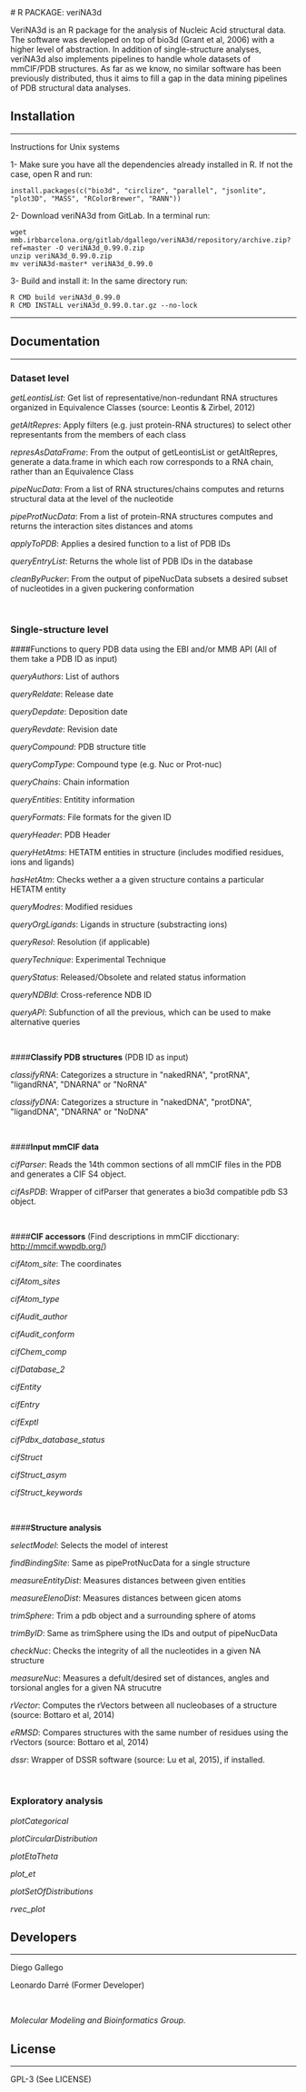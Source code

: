 <snippet>
  <content>
# R PACKAGE: veriNA3d

VeriNA3d is an R package for the analysis of Nucleic Acid structural data. The software was developed on top of bio3d (Grant et al, 2006) with a higher level of abstraction. In addition of single-structure analyses, veriNA3d also implements pipelines to handle whole datasets of mmCIF/PDB structures. As far as we know, no similar software has been previously distributed, thus it aims to fill a gap in the data mining pipelines of PDB structural data analyses.

## Installation
---------------

Instructions for Unix systems

1- Make sure you have all the dependencies already installed in R. If not the case, open R and run:
&nbsp;

    install.packages(c("bio3d", "circlize", "parallel", "jsonlite", "plot3D", "MASS", "RColorBrewer", "RANN"))

2- Download veriNA3d from GitLab. In a terminal run:
&nbsp;

    wget mmb.irbbarcelona.org/gitlab/dgallego/veriNA3d/repository/archive.zip?ref=master -O veriNA3d_0.99.0.zip
    unzip veriNA3d_0.99.0.zip
    mv veriNA3d-master* veriNA3d_0.99.0

3- Build and install it:
    In the same directory run:
&nbsp;

    R CMD build veriNA3d_0.99.0
    R CMD INSTALL veriNA3d_0.99.0.tar.gz --no-lock

----------------
## Documentation
----------------

### Dataset level

_getLeontisList_: Get list of representative/non-redundant RNA structures organized in Equivalence Classes (source: Leontis & Zirbel, 2012)

_getAltRepres_: Apply filters (e.g. just protein-RNA structures) to select other representants from the members of each class

_represAsDataFrame_: From the output of getLeontisList or getAltRepres, generate a data.frame in which each row corresponds to a RNA chain, rather than an Equivalence Class

_pipeNucData_: From a list of RNA structures/chains computes and returns structural data at the level of the nucleotide

_pipeProtNucData_: From a list of protein-RNA structures computes and returns the interaction sites distances and atoms

_applyToPDB_: Applies a desired function to a list of PDB IDs

_queryEntryList_: Returns the whole list of PDB IDs in the database

_cleanByPucker_: From the output of pipeNucData subsets a desired subset of nucleotides in a given puckering conformation
&nbsp;

&nbsp;


### Single-structure level

####Functions to query PDB data using the EBI and/or MMB API (All of them take a PDB ID as input)

_queryAuthors_: List of authors

_queryReldate_: Release date

_queryDepdate_: Deposition date

_queryRevdate_: Revision date

_queryCompound_: PDB structure title

_queryCompType_: Compound type (e.g. Nuc or Prot-nuc)

_queryChains_: Chain information

_queryEntities_: Entitity information

_queryFormats_: File formats for the given ID

_queryHeader_: PDB Header

_queryHetAtms_: HETATM entities in structure (includes modified residues, ions and ligands)

_hasHetAtm_: Checks wether a a given structure contains a particular HETATM entity

_queryModres_: Modified residues

_queryOrgLigands_: Ligands in structure (substracting ions)

_queryResol_: Resolution (if applicable)

_queryTechnique_: Experimental Technique

_queryStatus_: Released/Obsolete and related status information

_queryNDBId_: Cross-reference NDB ID

_queryAPI_: Subfunction of all the previous, which can be used to make alternative queries
&nbsp;

&nbsp;

####**Classify PDB structures** (PDB ID as input)

_classifyRNA_: Categorizes a structure in "nakedRNA", "protRNA", "ligandRNA", "DNARNA" or "NoRNA"

_classifyDNA_: Categorizes a structure in "nakedDNA", "protDNA", "ligandDNA", "DNARNA" or "NoDNA"
&nbsp;

&nbsp;

####**Input mmCIF data**

_cifParser_: Reads the 14th common sections of all mmCIF files in the PDB and generates a CIF S4 object.

_cifAsPDB_: Wrapper of cifParser that generates a bio3d compatible pdb S3 object.
&nbsp;

&nbsp;

####**CIF accessors** (Find descriptions in mmCIF dicctionary: http://mmcif.wwpdb.org/)

_cifAtom\_site_: The coordinates

_cifAtom\_sites_

_cifAtom\_type_

_cifAudit\_author_

_cifAudit\_conform_

_cifChem\_comp_

_cifDatabase\_2_

_cifEntity_

_cifEntry_

_cifExptl_

_cifPdbx\_database\_status_

_cifStruct_

_cifStruct\_asym_

_cifStruct\_keywords_
&nbsp;

&nbsp;

####**Structure analysis**

_selectModel_: Selects the model of interest

_findBindingSite_: Same as pipeProtNucData for a single structure

_measureEntityDist_: Measures distances between given entities

_measureElenoDist_: Measures distances between gicen atoms

_trimSphere_: Trim a pdb object and a surrounding sphere of atoms

_trimByID_: Same as trimSphere using the IDs and output of pipeNucData

_checkNuc_: Checks the integrity of all the nucleotides in a given NA structure

_measureNuc_: Measures a defult/desired set of distances, angles and torsional angles for a given NA strucutre

_rVector_: Computes the rVectors between all nucleobases of a structure (source: Bottaro et al, 2014)

_eRMSD_: Compares structures with the same number of residues using the rVectors (source: Bottaro et al, 2014)

_dssr_: Wrapper of DSSR software (source: Lu et al, 2015), if installed.
&nbsp;

&nbsp;

### Exploratory analysis

_plotCategorical_

_plotCircularDistribution_

_plotEtaTheta_

_plot\_et_

_plotSetOfDistributions_

_rvec\_plot_


## Developers
-------------

Diego Gallego

Leonardo Darré (Former Developer)
&nbsp;

&nbsp;

*Molecular Modeling and Bioinformatics Group.*


## License
----------

GPL-3 (See LICENSE)
